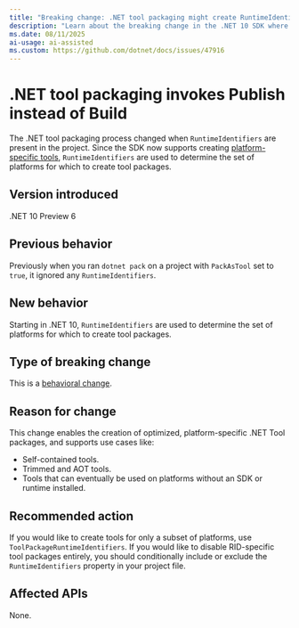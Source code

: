 ```yaml
---
title: "Breaking change: .NET tool packaging might create RuntimeIdentifier-specific tool packages"
description: "Learn about the breaking change in the .NET 10 SDK where .NET tool packaging might use RuntimeIdentifiers to create platform-specific tools"
ms.date: 08/11/2025
ai-usage: ai-assisted
ms.custom: https://github.com/dotnet/docs/issues/47916
---
```


# .NET tool packaging invokes Publish instead of Build

The .NET tool packaging process changed when `RuntimeIdentifiers` are present in the project.
Since the SDK now supports creating [platform-specific tools](https://github.com/dotnet/core/blob/main/release-notes/10.0/preview/preview6/sdk.md#platform-specific-net-tools), `RuntimeIdentifiers` are used to determine the set of platforms for which to create tool packages.

## Version introduced

.NET 10 Preview 6

## Previous behavior

Previously when you ran `dotnet pack` on a project with `PackAsTool` set to `true`, it ignored any `RuntimeIdentifiers`.

## New behavior

Starting in .NET 10, `RuntimeIdentifiers` are used to determine the set of platforms for which to create tool packages.

## Type of breaking change

This is a [behavioral change](../../categories.md#behavioral-change).

## Reason for change

This change enables the creation of optimized, platform-specific .NET Tool packages, and supports use cases like:

- Self-contained tools.
- Trimmed and AOT tools.
- Tools that can eventually be used on platforms without an SDK or runtime installed.

## Recommended action

If you would like to create tools for only a subset of platforms, use `ToolPackageRuntimeIdentifiers`. If you would like to disable RID-specific tool packages entirely, you should conditionally include or exclude the `RuntimeIdentifiers` property in your project file.

## Affected APIs

None.

